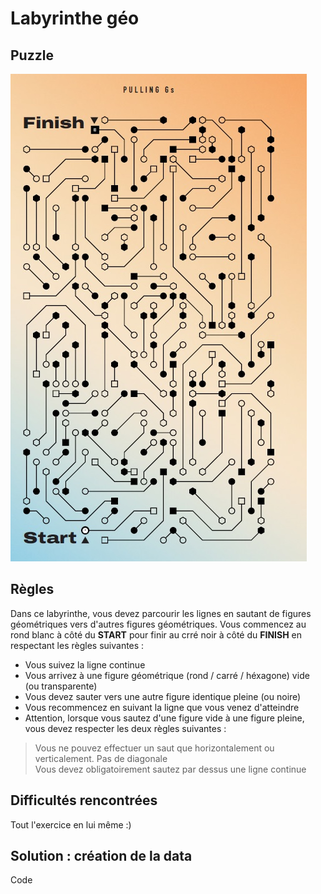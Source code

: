 # Labyrinthe géo

## Puzzle

![alt text](labyrinthe_geo.jpg)

## Règles

Dans ce labyrinthe, vous devez parcourir les lignes en sautant de figures géométriques vers d'autres figures géométriques. Vous commencez au rond blanc à côté du **START** pour finir au crré noir à côté du **FINISH** en respectant les règles suivantes : <br>
- Vous suivez la ligne continue <br>
- Vous arrivez à une figure géométrique (rond / carré / héxagone) vide (ou transparente) <br>
- Vous devez sauter vers une autre figure identique pleine (ou noire) <br>
- Vous recommencez en suivant la ligne que vous venez d'atteindre <br>
- Attention, lorsque vous sautez d'une figure vide à une figure pleine, vous devez respecter les deux règles suivantes :  <br>
> Vous ne pouvez effectuer un saut que horizontalement ou verticalement. Pas de diagonale <br>
> Vous devez obligatoirement sautez par dessus une ligne continue <br>

## Difficultés rencontrées

Tout l'exercice en lui même :) 


## Solution : création de la data

Code 